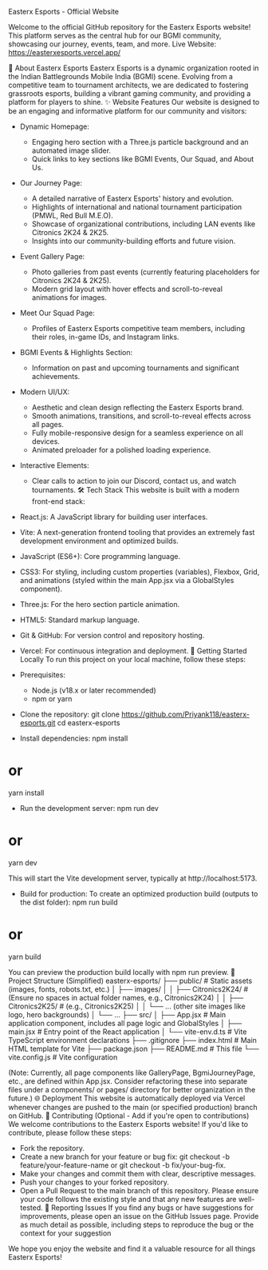 Easterx Esports - Official Website

Welcome to the official GitHub repository for the Easterx Esports website! This platform serves as the central hub for our BGMI community, showcasing our journey, events, team, and more.
Live Website: https://easterxesports.vercel.app/ 

🌟 About Easterx Esports
Easterx Esports is a dynamic organization rooted in the Indian Battlegrounds Mobile India (BGMI) scene. Evolving from a competitive team to tournament architects, we are dedicated to fostering grassroots esports, building a vibrant gaming community, and providing a platform for players to shine.
✨ Website Features
Our website is designed to be an engaging and informative platform for our community and visitors:
 * Dynamic Homepage:
   * Engaging hero section with a Three.js particle background and an automated image slider.
   * Quick links to key sections like BGMI Events, Our Squad, and About Us.
 * Our Journey Page:
   * A detailed narrative of Easterx Esports' history and evolution.
   * Highlights of international and national tournament participation (PMWL, Red Bull M.E.O).
   * Showcase of organizational contributions, including LAN events like Citronics 2K24 & 2K25.
   * Insights into our community-building efforts and future vision.
 * Event Gallery Page:
   * Photo galleries from past events (currently featuring placeholders for Citronics 2K24 & 2K25).
   * Modern grid layout with hover effects and scroll-to-reveal animations for images.
 * Meet Our Squad Page:
   * Profiles of Easterx Esports competitive team members, including their roles, in-game IDs, and Instagram links.
 * BGMI Events & Highlights Section:
   * Information on past and upcoming tournaments and significant achievements.
 * Modern UI/UX:
   * Aesthetic and clean design reflecting the Easterx Esports brand.
   * Smooth animations, transitions, and scroll-to-reveal effects across all pages.
   * Fully mobile-responsive design for a seamless experience on all devices.
   * Animated preloader for a polished loading experience.
 * Interactive Elements:
   * Clear calls to action to join our Discord, contact us, and watch tournaments.
🛠️ Tech Stack
This website is built with a modern front-end stack:
 * React.js: A JavaScript library for building user interfaces.
 * Vite: A next-generation frontend tooling that provides an extremely fast development environment and optimized builds.
 * JavaScript (ES6+): Core programming language.
 * CSS3: For styling, including custom properties (variables), Flexbox, Grid, and animations (styled within the main App.jsx via a GlobalStyles component).
 * Three.js: For the hero section particle animation.
 * HTML5: Standard markup language.
 * Git & GitHub: For version control and repository hosting.
 * Vercel: For continuous integration and deployment.
🚀 Getting Started Locally
To run this project on your local machine, follow these steps:
 * Prerequisites:
   * Node.js (v18.x or later recommended)
   * npm or yarn
 * Clone the repository:
   git clone https://github.com/Priyank118/easterx-esports.git
cd easterx-esports

 * Install dependencies:
   npm install
# or
yarn install

 * Run the development server:
   npm run dev
# or
yarn dev

   This will start the Vite development server, typically at http://localhost:5173.
 * Build for production:
   To create an optimized production build (outputs to the dist folder):
   npm run build
# or
yarn build

   You can preview the production build locally with npm run preview.
📁 Project Structure (Simplified)
easterx-esports/
├── public/                # Static assets (images, fonts, robots.txt, etc.)
│   ├── images/
│   │   ├── Citronics2K24/ # (Ensure no spaces in actual folder names, e.g., Citronics2K24)
│   │   ├── Citronics2K25/ # (e.g., Citronics2K25)
│   │   └── ... (other site images like logo, hero backgrounds)
│   └── ...
├── src/
│   ├── App.jsx            # Main application component, includes all page logic and GlobalStyles
│   ├── main.jsx           # Entry point of the React application
│   └── vite-env.d.ts      # Vite TypeScript environment declarations
├── .gitignore
├── index.html             # Main HTML template for Vite
├── package.json
├── README.md              # This file
└── vite.config.js         # Vite configuration

(Note: Currently, all page components like GalleryPage, BgmiJourneyPage, etc., are defined within App.jsx. Consider refactoring these into separate files under a components/ or pages/ directory for better organization in the future.)
🌐 Deployment
This website is automatically deployed via Vercel whenever changes are pushed to the main (or specified production) branch on GitHub.
🤝 Contributing (Optional - Add if you're open to contributions)
We welcome contributions to the Easterx Esports website! If you'd like to contribute, please follow these steps:
 * Fork the repository.
 * Create a new branch for your feature or bug fix: git checkout -b feature/your-feature-name or git checkout -b fix/your-bug-fix.
 * Make your changes and commit them with clear, descriptive messages.
 * Push your changes to your forked repository.
 * Open a Pull Request to the main branch of this repository.
Please ensure your code follows the existing style and that any new features are well-tested.
🐛 Reporting Issues
If you find any bugs or have suggestions for improvements, please open an issue on the GitHub Issues page. Provide as much detail as possible, including steps to reproduce the bug or the context for your suggestion

We hope you enjoy the website and find it a valuable resource for all things Easterx Esports!
